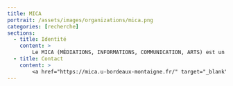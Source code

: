 ```yaml
---
title: MICA
portrait: /assets/images/organizations/mica.png
categories: [recherche]
sections:
  - title: Identité
    content: >
        Le MICA (MÉDIATIONS, INFORMATIONS, COMMUNICATION, ARTS) est un laboratoire de recherche de l’Université Bordeaux Montaigne, labellisé comme Equipe d’Accueil (EA 4426) de l’École doctorale Montaigne-Humanités.
  - title: Contact
    content: >
        <a href="https://mica.u-bordeaux-montaigne.fr/" target="_blank" rel="noreferrer">Site</a>
---
```


